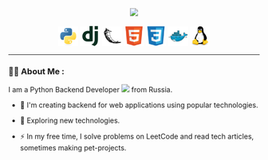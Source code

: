 <div id="header" align="center">
  <img src="https://media.giphy.com/media/M9gbBd9nbDrOTu1Mqx/giphy.gif" width="100"/>
</div>

<br>

<div id="badges" align="center">
  <img src="https://github.com/devicons/devicon/blob/master/icons/python/python-original.svg" alt="Python" width="40" height="40"/>
  <img src="https://github.com/devicons/devicon/blob/master/icons/django/django-plain.svg" alt="Django" width="40" height="40"/>
  <img src="https://github.com/devicons/devicon/blob/master/icons/flask/flask-original.svg" alt="Flask" width="40" height="40"/>
  <img src="https://github.com/devicons/devicon/blob/master/icons/html5/html5-original.svg" alt="HTML5" width="40" height="40"/>
  <img src="https://github.com/devicons/devicon/blob/master/icons/css3/css3-original.svg" alt="CSS3" width="40" height="40"/>
  <img src="https://github.com/devicons/devicon/blob/master/icons/docker/docker-original.svg" alt="Docker" width="40" height="40"/>
  <img src="https://github.com/devicons/devicon/blob/master/icons/linux/linux-original.svg" alt="Linux" width="40" height="40"/>
</div>

---

### :man_technologist: About Me :

I am a Python Backend Developer <img src="https://media.giphy.com/media/WUlplcMpOCEmTGBtBW/giphy.gif" width="30"> from Russia.

- :telescope: I'm creating backend for web applications using popular technologies.

- :seedling: Exploring new technologies.

- :zap: In my free time, I solve problems on LeetCode and read tech articles, sometimes making pet-projects.
